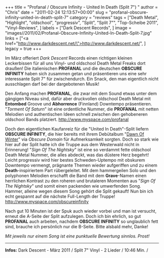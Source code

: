 +++
title = "Profanal / Obscure Infinity - United In Death (Split 7\") "
author = "Chris"
date = "2011-02-24 12:13:57+00:00"
slug = "profanal-obscure-infinity-united-in-death-split-7"
category = "reviews"
tags = ["Death Metal", "Highlight", "oldschool", "progressiv", "Split", "Split 7\"", "Top-Scheibe 2011", "Vinyl-Reviews", ]
labels = ["Dark Descent Records", ]
image = "images//2011/02/Profanal-Obscure-Infinity-United-In-Death-Split-7.jpg"
links = ["<a href=\"http://www.darkdescent.net/\">http://www.darkdescent.net/</a>", ]
legacy = true
+++

<div style="text-align: center;"></div>

Im März offeriert _Dark Descent_ Records einen richtigen kleinen Leckerbissen für all uns Vinyl- und oldschool Death Metal Freaks dort draußen! Die italienischen **PROFANAL** und die deutschen **OBSCURE INFINITY** haben sich zusammen getan und präsentieren uns eine sehr interessante Split 7" für zwischendurch. Ein Snack, den man eigentlich nicht ausschlagen darf bei der dargebotenen Musik!

Den Anfang machen **PROFANAL**, die zwar mit dem Sound etwas unter dem gängigen Niveau sind, dafür aber druckvollen oldschool Death Metal mit **Entombed** Groove und **Abhorrence** (Finnland) Downtempo präsentieren. "_Torment Of Saturn_" ist eine ordentliche Nummer, die **PROFANAL** mit netten Melodien und authentischen Ideen schnell zwischen den gehobeneren oldschool Bands platziert.
<a href="http://www.myspace.com/profanal">http://www.myspace.com/profanal</a>

Doch den eigentlichen Kaufanreiz für die "United In Death"-Split liefern **OBSCURE INFINITY**, die hier bereits mit ihrem Debütalbum "<a href="http://necroslaughter.de/2010/09/obscure-infinity-dawn-of-winter/">Dawn Of Winter</a>" via _Obscure Domain_ für Aufmerksamkeit sorgten. Doch so stark wie hier auf der Split hatte ich die Truppe aus dem Westerwald nicht in Erinnerung! "_Sign Of The Nightsky_" ist eine so verdammt fette oldschool Death Metal Nummer, die alles abdeckt, was das düstere Herz begehrt! Leicht progressiv wird hier bestes Schweden-Uptempo mit obskurem Downtempo vermengt, prägnante Themen wieder aufgeriffen und zu einem **Death**-inspiriertem Part rübergeleitet. Mit dem hammergeilen Solo und den polyphonen Melodien erschafft die Band mit dem **Grave**-Namen einen herrlichen Kontrast zu den roheren und brutaleren Momenten aus "_Sign Of The Nightsky_" und somit einen packenden wie umwerfenden Song. Hammer, alleine wegen diesem Song gehört die Split gekauft! Nun bin ich echt gespannt auf die nächste Full-Length der Truppe!
<a href="http://www.myspace.com/obscureinfinity">http://www.myspace.com/obscureinfinity</a>

Nach gut 10 Minuten ist der Spuk auch wieder vorbei und man ist versucht, erneut die A-Seite der Split aufzulegen. Doch ich bin ehrlich, so gut **PROFANAL** auch arbeiten, nachdem **OBSCURE INFINITY** so unglaublich fett sind, brauche ich persönlich nur die B-Seite. Bitte alsbald mehr, Danke!

_Mit jeweils nur einem Song ist eine punktuelle Bewertung sinnlos. Prost!_



---
**Infos:**
Dark Descent - März 2011 / 
Split 7" Vinyl - 2 Lieder / 10:46 Min. / 
